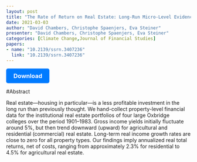 ```yaml
---
layout: post
title: "The Rate of Return on Real Estate: Long-Run Micro-Level Evidence "
date: 2021-03-03
author: "David Chambers, Christophe Spaenjers, Eva Steiner"
presenter: "David Chambers, Christophe Spaenjers, Eva Steiner"
categories: [Climate Change,Journal of Financial Studies]
papers:
- name: "10.2139/ssrn.3407236"
  link: "10.2139/ssrn.3407236"
---
```


<p>
  <a href='https://papers.ssrn.com/sol3/papers.cfm?abstract_id=3407236' class='button'>
    Download
  </a>
</p>

<style>
  .button {
    display: inline-block;
    padding: 10px 20px;
    background-color: #007bff;
    color: #fff;
    text-decoration: none;
    border-radius: 5px;
    font-size: 16px;
    font-weight: bold;
  }
</style>

#Abstract
<p>Real estate—housing in particular—is a less profitable investment in the long run than previously thought. We hand-collect property-level financial data for the institutional real estate portfolios of four large Oxbridge colleges over the period 1901–1983. Gross income yields initially fluctuate around 5%, but then trend downward (upward) for agricultural and residential (commercial) real estate. Long-term real income growth rates are close to zero for all property types. Our findings imply annualized real total returns, net of costs, ranging from approximately 2.3% for residential to 4.5% for agricultural real estate.</p>
